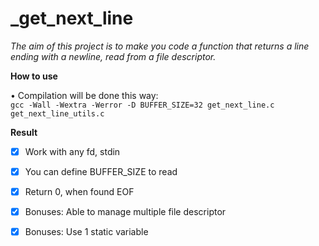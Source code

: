 # _get_next_line
*The aim of this project is to make you code a function that returns a line ending with a newline, read from a file descriptor.*

**How to use**

• Compilation will be done this way:   
```gcc -Wall -Wextra -Werror -D BUFFER_SIZE=32 get_next_line.c get_next_line_utils.c```

**Result**

- [x] Work with any fd, stdin
- [x] You can define BUFFER_SIZE to read
- [x] Return 0, when found EOF

- [x] Bonuses: Able to manage multiple file descriptor 
- [x] Bonuses: Use 1 static variable
